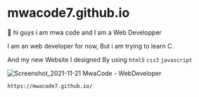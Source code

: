 # mwacode7.github.io
👋 hi guys i am mwa code and I am a Web Developper 

I am an web developer for now, But i am trying to learn C.

And my new Website I designed By using `html5` `css3` `javascript`

![Screenshot_2021-11-21 MwaCode - WebDeveloper](https://user-images.githubusercontent.com/85559104/142756390-379109d6-e09d-478c-af40-b9aeafafa724.png)


`https://mwacode7.github.io/`
